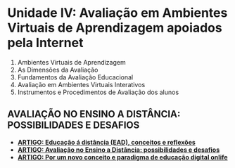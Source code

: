 # Unidade IV: Avaliação em Ambientes Virtuais de Aprendizagem apoiados pela Internet

1. Ambientes Virtuais de Aprendizagem
2. As Dimensões da Avaliação
3. Fundamentos da Avaliação Educacional
4. Avaliação em Ambientes Virtuais Interativos
5. Instrumentos e Procedimentos de Avaliação dos alunos 

## AVALIAÇÃO NO ENSINO A DISTÂNCIA: POSSIBILIDADES E DESAFIOS

+ [**ARTIGO: Educação á distância (EAD), conceitos e reflexões**]()
+ [**ARTIGO: Avaliação no Ensino a Distância: possibilidades e desafios**]()
+ [**ARTIGO: Por um novo conceito e paradigma de educação digital onlife**]()
